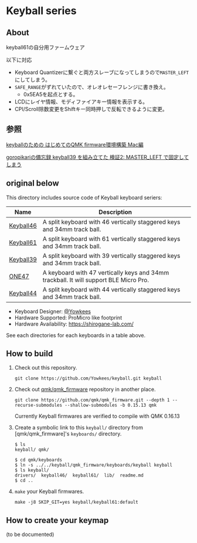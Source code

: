 # Keyball series

## About

keyball61の自分用ファームウェア

以下に対応

* Keyboard Quantizerに繋ぐと両方スレーブになってしまうので`MASTER_LEFT`にしてしまう。
* `SAFE_RANGE`がずれていたので、オレオレセーフレンジに書き換え。
  * 0x5EA5を起点とする。
* LCDにレイヤ情報、モディファイアキー情報を表示する。
* CPI/Scroll除数変更をShiftキー同時押しで反転できるように変更。

## 参照

[keyballのための はじめてのQMK firmware環境構築 Mac編](https://note.com/yinouet1001/n/n856b45220ad4)

[goropikariの備忘録 keyball39 を組み立てた 検証2: MASTER_LEFT で固定してしまう](https://goropikari.hatenablog.com/entry/keyball39_build_log#検証2-MASTER_LEFT-で固定してしまう)

<!-- とりあえずオリジナルも残しておく -->

## original below

This directory includes source code of Keyball keyboard seriers:

| Name          | Description
|---------------|-------------------------------------------------------------
|[Keyball46](./keyball46)|A split keyboard with 46 vertically staggered keys and 34mm track ball.
|[Keyball61](./keyball61)|A split keyboard with 61 vertically staggered keys and 34mm track ball.
|[Keyball39](./keyball39)|A split keyboard with 39 vertically staggered keys and 34mm track ball.
|[ONE47](./one47)|A keyboard with 47 vertically keys and 34mm trackball. It will support BLE Micro Pro.
|[Keyball44](./keyball44)|A split keyboard with 44 vertically staggered keys and 34mm track ball.

* Keyboard Designer: [@Yowkees](https://twitter.com/Yowkees)
* Hardware Supported: ProMicro like footprint
* Hardware Availability: <https://shirogane-lab.com/>

See each directories for each keyboards in a table above.

## How to build

1. Check out this repository.

    ```console
    git clone https://github.com/Yowkees/keyball.git keyball
    ```

2. Check out [qmk/qmk_firmware](https://github.com/qmk/qmk_firmware/) repository in another place.

    ```console
    git clone https://github.com/qmk/qmk_firmware.git --depth 1 --recurse-submodules --shallow-submodules -b 0.15.13 qmk
    ```

    Currently Keyball firmwares are verified to compile with QMK 0.16.13

3. Create a symbolic link to this `keyball/` directory from [qmk/qmk_firmware]'s `keyboards/` directory.

    ```console
    $ ls
    keyball/ qmk/

    $ cd qmk/keyboards
    $ ln -s ../../keyball/qmk_firmware/keyboards/keyball keyball
    $ ls keyball/
    drivers/  keyball46/  keyball61/  lib/  readme.md
    $ cd ..
    ```

4. `make` your Keyball firmwares.

    ```console
    make -j8 SKIP_GIT=yes keyball/keyball61:default
    ```

## How to create your keymap

(to be documented)
